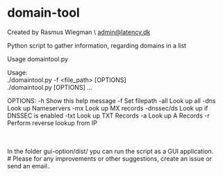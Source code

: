 # domain-tool

Created by Rasmus Wiegman \ admin@latency.dk


Python script to gather information, regarding domains in a list

Usage domaintool.py

 Usage: <br>./domaintool.py -f <file_path> [OPTIONS]
<br>
        ./domaintool.py [OPTIONS] <domain1> <domain2> ...

OPTIONS:
  -h            Show this help message
  -f            Set filepath
  -all          Look up all
  -dns          Look up Nameservers
  -mx           Look up MX records
  -dnssec/ds    Look up if DNSSEC is enabled
  -txt          Look up TXT Records
  -a            Look up A Records
  -r            Perform reverse lookup from IP


<br>
<br>
In the folder gui-option/dist/ ypu can run the script as a GUI application.

<br>
# Please for any improvements or other suggestions, create an issue or send an email..
